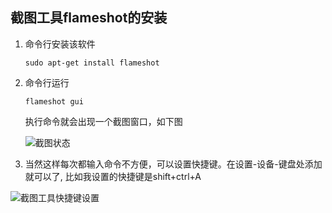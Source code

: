 ## 截图工具flameshot的安装

1. 命令行安装该软件

   `sudo apt-get install flameshot`

2. 命令行运行

   `flameshot gui`

   执行命令就会出现一个截图窗口，如下图

   ![截图状态](/home/exile/project/Notes/Linux/软件安装/img/flameshot.png)

3. 当然这样每次都输入命令不方便，可以设置快捷键。在设置-设备-键盘处添加就可以了, 比如我设置的快捷键是shift+ctrl+A

![截图工具快捷键设置](/home/exile/project/Notes/Linux/软件安装/img/截图工具快捷键设置.png)